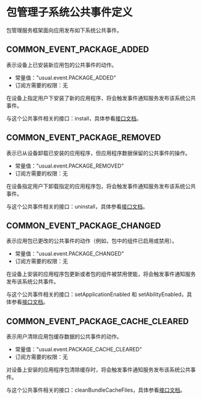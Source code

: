 # 包管理子系统公共事件定义
包管理服务框架面向应用发布如下系统公共事件。

## COMMON_EVENT_PACKAGE_ADDED

表示设备上已安装新应用包的公共事件的动作。

- 常量值："usual.event.PACKAGE_ADDED"
- 订阅方需要的权限：无

在设备上指定用户下安装了新的应用程序，将会触发事件通知服务发布该系统公共事件。

与这个公共事件相关的接口：install，具体参看[接口文档](../../apis/js-apis-installer.md#bundleinstallerinstall)。

## COMMON_EVENT_PACKAGE_REMOVED

表示已从设备卸载已安装的应用程序，但应用程序数据保留的公共事件的操作。

- 常量值："usual.event.PACKAGE_REMOVED"
- 订阅方需要的权限：无

在设备指定用户下卸载指定的应用程序包，将会触发事件通知服务发布该系统公共事件。

与这个公共事件相关的接口：uninstall，具体参看[接口文档](../../apis/js-apis-installer.md#bundleinstalleruninstall)。

## COMMON_EVENT_PACKAGE_CHANGED

表示应用包已更改的公共事件的动作（例如，包中的组件已启用或禁用）。

- 常量值："usual.event.PACKAGE_CHANGED"
- 订阅方需要的权限：无

在设备上安装的应用程序包更新或者包的组件被禁用使能，将会触发事件通知服务发布该系统公共事件。

与这个公共事件相关的接口：setApplicationEnabled 和 setAbilityEnabled，具体参看[接口文档](../../apis/js-apis-bundleManager.md#bundlemanagersetapplicationenabled)。

## COMMON_EVENT_PACKAGE_CACHE_CLEARED

表示用户清除应用包缓存数据的公共事件的动作。

- 常量值："usual.event.PACKAGE_CACHE_CLEARED"
- 订阅方需要的权限：无

对设备上安装的应用程序包清除缓存时，将会触发事件通知服务发布该系统公共事件。

与这个公共事件相关的接口：cleanBundleCacheFiles，具体参看[接口文档](../../apis/js-apis-bundleManager.md#bundlemanagercleanbundlecachefiles)。
